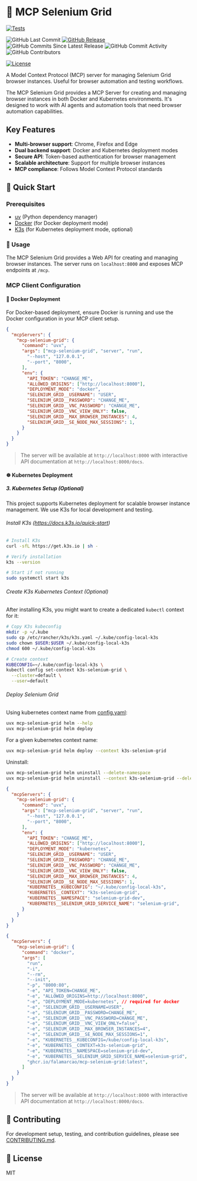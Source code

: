 # 🤖 MCP Selenium Grid

[![Tests](https://github.com/CatchNip/mcp-selenium-grid/actions/workflows/1_tests.yml/badge.svg?branch=main)](https://github.com/CatchNip/mcp-selenium-grid/actions/workflows/1_tests.yml)

![GitHub Last Commit](https://img.shields.io/github/last-commit/seleniumhq/docker-selenium)
[![GitHub Release](https://img.shields.io/github/v/release/seleniumhq/docker-selenium?link=https%3A%2F%2Fgithub.com%2Fseleniumhq%2Fdocker-selenium%2Freleases%2Flatest&label=latest%20Image)](https://github.com/seleniumhq/docker-selenium/releases/)
![GitHub Commits Since Latest Release](https://img.shields.io/github/commits-since/seleniumhq/docker-selenium/latest)
![GitHub Commit Activity](https://img.shields.io/github/commit-activity/m/seleniumhq/docker-selenium)
![GitHub Contributors](https://img.shields.io/github/contributors/seleniumhq/docker-selenium?label=Contributors%20-%20Thank%20you!)

[![License](https://img.shields.io/github/license/CatchNip/mcp-selenium-grid)](LICENSE)

A Model Context Protocol (MCP) server for managing Selenium Grid browser instances. Useful for browser automation and testing workflows.

The MCP Selenium Grid provides a MCP Server for creating and managing browser instances in both Docker and Kubernetes environments. It's designed to work with AI agents and automation tools that need browser automation capabilities.

## Key Features

- **Multi-browser support**: Chrome, Firefox and Edge
- **Dual backend support**: Docker and Kubernetes deployment modes
- **Secure API**: Token-based authentication for browser management
- **Scalable architecture**: Support for multiple browser instances
- **MCP compliance**: Follows Model Context Protocol standards

## 🚀 Quick Start

### Prerequisites

- [uv](https://github.com/astral-sh/uv) (Python dependency manager)
- [Docker](https://www.docker.com/) (for Docker deployment mode)
- [K3s](https://k3s.io/) (for Kubernetes deployment mode, optional)

### 📖 Usage

The MCP Selenium Grid provides a Web API for creating and managing browser instances. The server runs on `localhost:8000` and exposes MCP endpoints at `/mcp`.

### MCP Client Configuration

#### 🐳 Docker Deployment

For Docker-based deployment, ensure Docker is running and use the Docker configuration in your MCP client setup.

```json
{
  "mcpServers": {
    "mcp-selenium-grid": {
      "command": "uvx",
      "args": ["mcp-selenium-grid", "server", "run",
        "--host", "127.0.0.1",
        "--port", "8000",
      ],
      "env": {
        "API_TOKEN": "CHANGE_ME",
        "ALLOWED_ORIGINS": ["http://localhost:8000"],
        "DEPLOYMENT_MODE": "docker",
        "SELENIUM_GRID__USERNAME": "USER",
        "SELENIUM_GRID__PASSWORD": "CHANGE_ME",
        "SELENIUM_GRID__VNC_PASSWORD": "CHANGE_ME",
        "SELENIUM_GRID__VNC_VIEW_ONLY": false,
        "SELENIUM_GRID__MAX_BROWSER_INSTANCES": 4,
        "SELENIUM_GRID__SE_NODE_MAX_SESSIONS": 1,
      }
    }
  }
}
```

> The server will be available at `http://localhost:8000` with interactive API documentation at `http://localhost:8000/docs`.

#### ☸️ Kubernetes Deployment

##### 3. Kubernetes Setup (Optional)

This project supports Kubernetes deployment for scalable browser instance management. We use K3s for local development and testing.

###### Install K3s (<https://docs.k3s.io/quick-start>)

```bash
# Install K3s
curl -sfL https://get.k3s.io | sh -

# Verify installation
k3s --version

# Start if not running
sudo systemctl start k3s
```

###### Create K3s Kubernetes Context (Optional)

After installing K3s, you might want to create a dedicated `kubectl` context for it:

```bash
# Copy K3s kubeconfig
mkdir -p ~/.kube
sudo cp /etc/rancher/k3s/k3s.yaml ~/.kube/config-local-k3s
sudo chown $USER:$USER ~/.kube/config-local-k3s
chmod 600 ~/.kube/config-local-k3s

# Create context
KUBECONFIG=~/.kube/config-local-k3s \
kubectl config set-context k3s-selenium-grid \
  --cluster=default \
  --user=default
```

###### Deploy Selenium Grid

Using kubernetes context name from [config.yaml](./config.yaml):

```bash
uvx mcp-selenium-grid helm --help
uvx mcp-selenium-grid helm deploy
```

For a given kubernetes context name:

```bash
uvx mcp-selenium-grid helm deploy --context k3s-selenium-grid
```

Uninstall:

```bash
uvx mcp-selenium-grid helm uninstall --delete-namespace
uvx mcp-selenium-grid helm uninstall --context k3s-selenium-grid --delete-namespace
```

```json
{
  "mcpServers": {
    "mcp-selenium-grid": {
      "command": "uvx",
      "args": ["mcp-selenium-grid", "server", "run",
        "--host", "127.0.0.1",
        "--port", "8000",
      ],
      "env": {
        "API_TOKEN": "CHANGE_ME",
        "ALLOWED_ORIGINS": ["http://localhost:8000"],
        "DEPLOYMENT_MODE": "kubernetes",
        "SELENIUM_GRID__USERNAME": "USER",
        "SELENIUM_GRID__PASSWORD": "CHANGE_ME",
        "SELENIUM_GRID__VNC_PASSWORD": "CHANGE_ME",
        "SELENIUM_GRID__VNC_VIEW_ONLY": false,
        "SELENIUM_GRID__MAX_BROWSER_INSTANCES": 4,
        "SELENIUM_GRID__SE_NODE_MAX_SESSIONS": 1,
        "KUBERNETES__KUBECONFIG": "~/.kube/config-local-k3s",
        "KUBERNETES__CONTEXT": "k3s-selenium-grid",
        "KUBERNETES__NAMESPACE": "selenium-grid-dev",
        "KUBERNETES__SELENIUM_GRID_SERVICE_NAME": "selenium-grid",
      }
    }
  }
}
```

```json
{
  "mcpServers": {
    "mcp-selenium-grid": {
      "command": "docker",
      "args": [
        "run",
        "-i",
        "--rm",
        "--init",
        "-p", "8000:80",
        "-e", "API_TOKEN=CHANGE_ME",
        "-e", "ALLOWED_ORIGINS=http://localhost:8000",
        "-e", "DEPLOYMENT_MODE=kubernetes", // required for docker
        "-e", "SELENIUM_GRID__USERNAME=USER",
        "-e", "SELENIUM_GRID__PASSWORD=CHANGE_ME",
        "-e", "SELENIUM_GRID__VNC_PASSWORD=CHANGE_ME",
        "-e", "SELENIUM_GRID__VNC_VIEW_ONLY=false",
        "-e", "SELENIUM_GRID__MAX_BROWSER_INSTANCES=4",
        "-e", "SELENIUM_GRID__SE_NODE_MAX_SESSIONS=1",
        "-e", "KUBERNETES__KUBECONFIG=/kube/config-local-k3s",
        "-e", "KUBERNETES__CONTEXT=k3s-selenium-grid",
        "-e", "KUBERNETES__NAMESPACE=selenium-grid-dev",
        "-e", "KUBERNETES__SELENIUM_GRID_SERVICE_NAME=selenium-grid",
        "ghcr.io/falamarcao/mcp-selenium-grid:latest",
      ]
    }
  }
}

```

> The server will be available at `http://localhost:8000` with interactive API documentation at `http://localhost:8000/docs`.

## 🤝 Contributing

For development setup, testing, and contribution guidelines, please see [CONTRIBUTING.md](CONTRIBUTING.md).

## 📄 License

MIT
